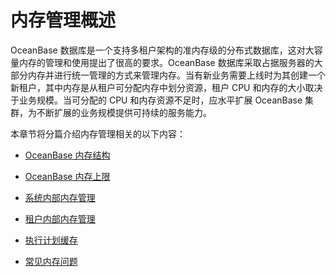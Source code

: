 内存管理概述 
===========================



OceanBase 数据库是一个支持多租户架构的准内存级的分布式数据库，这对大容量内存的管理和使用提出了很高的要求。OceanBase 数据库采取占据服务器的大部分内存并进行统一管理的方式来管理内存。当有新业务需要上线时为其创建一个新租户，其中内存是从租户可分配内存中划分资源，租户 CPU 和内存的大小取决于业务规模。当可分配的 CPU 和内存资源不足时，应水平扩展 OceanBase 集群，为不断扩展的业务规模提供可持续的服务能力。

本章节将分篇介绍内存管理相关的以下内容：

* [OceanBase 内存结构](../600.memory-management/200.memory-structure-of-oceanbase-database.md)

  

* [OceanBase 内存上限](../600.memory-management/300.maximum-memory-for-oceanbase-database.md)

  

* [系统内部内存管理](../600.memory-management/400.internal-system-memory-management.md)

  

* [租户内部内存管理](../600.memory-management/500.internal-tenant-memory-management.md)

  

* [执行计划缓存](../600.memory-management/600.plan-cache.md)

  

* [常见内存问题](../600.memory-management/700.common-memory-issues.md)

  



